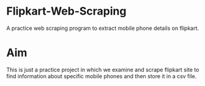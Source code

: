 # Flipkart-Web-Scraping
A practice web scraping program to extract mobile phone details on flipkart.
# Aim
This is just a practice project in which we examine and scrape  flipkart site to find information about specific mobile phones and then store it in a csv file.

